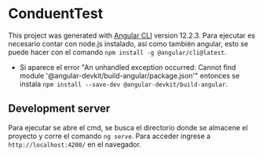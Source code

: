 # ConduentTest

This project was generated with [Angular CLI](https://github.com/angular/angular-cli) version 12.2.3. Para ejecutar es necesario contar con node.js instalado, así como también angular, esto se puede hacer con el comando `npm install -g @angular/cli@latest`.

* Si aparece el error "An unhandled exception occurred: Cannot find module '@angular-devkit/build-angular/package.json'" entonces se instala `npm install --save-dev @angular-devkit/build-angular`.

## Development server

Para ejecutar se abre el cmd, se busca el directorio donde se almacene el proyecto y corre el comando `ng serve`. Para acceder ingrese a `http://localhost:4200/` en el navegador.
